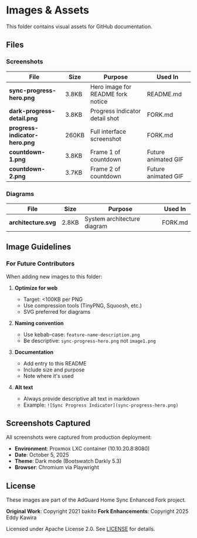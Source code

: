 # Images & Assets

This folder contains visual assets for GitHub documentation.

## Files

### Screenshots

| File | Size | Purpose | Used In |
|------|------|---------|---------|
| **sync-progress-hero.png** | 3.8KB | Hero image for README fork notice | README.md |
| **dark-progress-detail.png** | 3.8KB | Progress indicator detail shot | FORK.md |
| **progress-indicator-hero.png** | 260KB | Full interface screenshot | FORK.md |
| **countdown-1.png** | 3.8KB | Frame 1 of countdown | Future animated GIF |
| **countdown-2.png** | 3.7KB | Frame 2 of countdown | Future animated GIF |

### Diagrams

| File | Size | Purpose | Used In |
|------|------|---------|---------|
| **architecture.svg** | 2.8KB | System architecture diagram | FORK.md |

## Image Guidelines

### For Future Contributors

When adding new images to this folder:

1. **Optimize for web**
   - Target: <100KB per PNG
   - Use compression tools (TinyPNG, Squoosh, etc.)
   - SVG preferred for diagrams

2. **Naming convention**
   - Use kebab-case: `feature-name-description.png`
   - Be descriptive: `sync-progress-hero.png` not `image1.png`

3. **Documentation**
   - Add entry to this README
   - Include size and purpose
   - Note where it's used

4. **Alt text**
   - Always provide descriptive alt text in markdown
   - Example: `![Sync Progress Indicator](sync-progress-hero.png)`

## Screenshots Captured

All screenshots were captured from production deployment:
- **Environment**: Proxmox LXC container (10.10.20.8:8080)
- **Date**: October 5, 2025
- **Theme**: Dark mode (Bootswatch Darkly 5.3)
- **Browser**: Chromium via Playwright

## License

These images are part of the AdGuard Home Sync Enhanced Fork project.

**Original Work**: Copyright 2021 bakito
**Fork Enhancements**: Copyright 2025 Eddy Kawira

Licensed under Apache License 2.0. See [LICENSE](../../LICENSE) for details.
